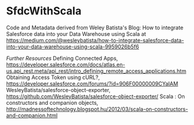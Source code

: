 # SfdcWithScala

Code and Metadata derived from Weley Batista's Blog:
How to integrate Salesforce data into your Data Warehouse using Scala
at https://medium.com/@wesleybatista/how-to-integrate-salesforce-data-into-your-data-warehouse-using-scala-9959026b5f6


*Further Resources*
Defining Connected Apps, https://developer.salesforce.com/docs/atlas.en-us.api_rest.meta/api_rest/intro_defining_remote_access_applications.htm
Obtaining Access Token using cURL?, https://developer.salesforce.com/forums/?id=906F00000009CYaIAM
WesleyBatista/salesforce-object-exporter, https://github.com/WesleyBatista/salesforce-object-exporter/
Scala : On constructors and companion objects, http://madnessoftechnology.blogspot.hu/2012/03/scala-on-constructors-and-companion.html